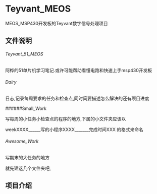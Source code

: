 # Teyvant_MEOS

MEOS_MSP430开发板的Teyvant数字信号处理项目

## 文件说明

###### Teyvant_51_MEOS

阿桦的51单片机学习笔记.或许可能帮助看懂电路和快速上手msp430开发板

###### Dairy

日志,记录每周要求的任务和检查点,同时简要描述怎么解决的还有项目进度

######Small_Work

写每周的小任务小检查点的程序的地方,下属的小文件夹应该以

weekXXXX______写的小程序XXXX_______完成时间XXX  的格式来命名

###### Awesome_Work

写期末的大任务的地方



就先建这几个文件夹吧,



## 项目介绍









